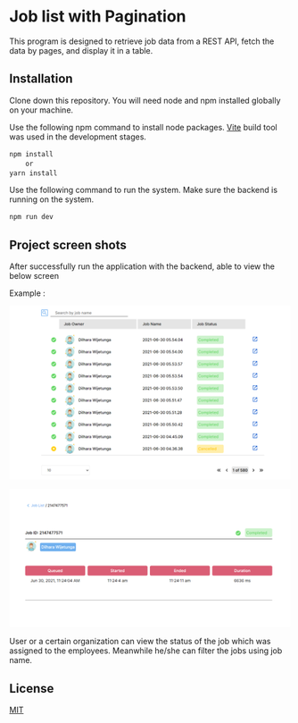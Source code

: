 # Job list with Pagination

This program is designed to retrieve job data from a REST API, fetch the data by pages, and display it in a table.

## Installation

Clone down this repository. You will need node and npm installed globally on your machine.

Use the following npm command to install node packages. [Vite](https://vitejs.dev/guide/) build tool was used in the development stages.

```bash
npm install
    or
yarn install
```

Use the following command to run the system. Make sure the backend is running on the system.

```bash
npm run dev
```

## Project screen shots

After successfully run the application with the backend, able to view the below screen

Example :

![ALT img](./src/assets/images/1.png)

![ALT img](./src/assets/images/2.png)

User or a certain organization can view the status of the job which was assigned to the employees. Meanwhile he/she can filter the jobs using job name.

## License

[MIT](https://choosealicense.com/licenses/mit/)
